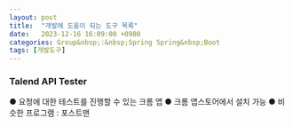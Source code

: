 ```yaml
---
layout: post
title:  "개발에 도움이 되는 도구 목록"
date:   2023-12-16 16:09:00 +0900
categories: Group&nbsp;:&nbsp;Spring Spring&nbsp;Boot
tags: [개발도구]
---
```


### Talend API Tester

● 요청에 대한 테스트를 진행할 수 있는 크롬 앱
● 크롬 앱스토어에서 설치 가능
● 비슷한 프로그램 : 포스트맨